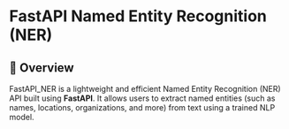 # FastAPI Named Entity Recognition (NER)

## 📌 Overview
FastAPI_NER is a lightweight and efficient Named Entity Recognition (NER) API built using **FastAPI**. It allows users to extract named entities (such as names, locations, organizations, and more) from text using a trained NLP model.

